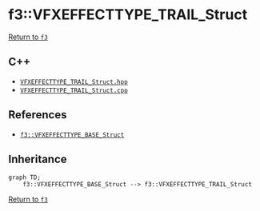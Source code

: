 # f3::VFXEFFECTTYPE_TRAIL_Struct

[Return to `f3`](/docs/f3.md)

## C++

- [`VFXEFFECTTYPE_TRAIL_Struct.hpp`](/src/f3/VFXEFFECTTYPE_TRAIL_Struct.hpp)
- [`VFXEFFECTTYPE_TRAIL_Struct.cpp`](/src/f3/VFXEFFECTTYPE_TRAIL_Struct.cpp)

## References

- [`f3::VFXEFFECTTYPE_BASE_Struct`](/docs/f3/VFXEFFECTTYPE_BASE_Struct.md)

## Inheritance

```mermaid
graph TD;
    f3::VFXEFFECTTYPE_BASE_Struct --> f3::VFXEFFECTTYPE_TRAIL_Struct
```

[Return to `f3`](/docs/f3.md)